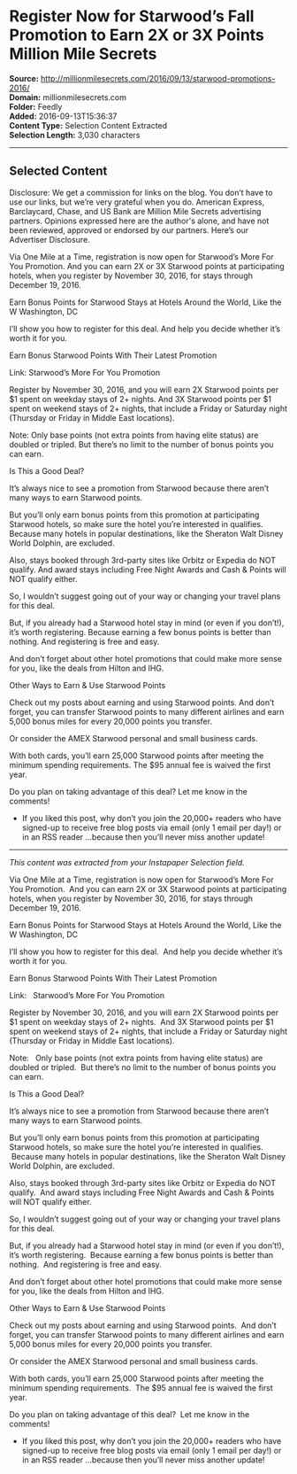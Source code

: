 # Register Now for Starwood’s Fall Promotion to Earn 2X or 3X Points Million Mile Secrets

**Source:** http://millionmilesecrets.com/2016/09/13/starwood-promotions-2016/  
**Domain:** millionmilesecrets.com  
**Folder:** Feedly  
**Added:** 2016-09-13T15:36:37  
**Content Type:** Selection Content Extracted  
**Selection Length:** 3,030 characters  


---

## Selected Content

Disclosure: We get a commission for links on the blog. You don’t have to use our links, but we’re very grateful when you do. American Express, Barclaycard, Chase, and US Bank are Million Mile Secrets advertising partners. Opinions expressed here are the author's alone, and have not been reviewed, approved or endorsed by our partners. Here’s our Advertiser Disclosure.

Via One Mile at a Time, registration is now open for Starwood’s More For You Promotion. And you can earn 2X or 3X Starwood points at participating hotels, when you register by November 30, 2016, for stays through December 19, 2016.

Earn Bonus Points for Starwood Stays at Hotels Around the World, Like the W Washington, DC

I’ll show you how to register for this deal. And help you decide whether it’s worth it for you.

Earn Bonus Starwood Points With Their Latest Promotion

Link: Starwood’s More For You Promotion

Register by November 30, 2016, and you will earn 2X Starwood points per $1 spent on weekday stays of 2+ nights. And 3X Starwood points per $1 spent on weekend stays of 2+ nights, that include a Friday or Saturday night (Thursday or Friday in Middle East locations).

Note: Only base points (not extra points from having elite status) are doubled or tripled. But there’s no limit to the number of bonus points you can earn.

Is This a Good Deal?

It’s always nice to see a promotion from Starwood because there aren’t many ways to earn Starwood points.

But you’ll only earn bonus points from this promotion at participating Starwood hotels, so make sure the hotel you’re interested in qualifies. Because many hotels in popular destinations, like the Sheraton Walt Disney World Dolphin, are excluded.

Also, stays booked through 3rd-party sites like Orbitz or Expedia do NOT qualify. And award stays including Free Night Awards and Cash & Points will NOT qualify either.

So, I wouldn’t suggest going out of your way or changing your travel plans for this deal.

But, if you already had a Starwood hotel stay in mind (or even if you don’t!), it’s worth registering. Because earning a few bonus points is better than nothing. And registering is free and easy.

And don’t forget about other hotel promotions that could make more sense for you, like the deals from Hilton and IHG.

Other Ways to Earn & Use Starwood Points

Check out my posts about earning and using Starwood points. And don’t forget, you can transfer Starwood points to many different airlines and earn 5,000 bonus miles for every 20,000 points you transfer.

Or consider the AMEX Starwood personal and small business cards.

With both cards, you’ll earn 25,000 Starwood points after meeting the minimum spending requirements. The $95 annual fee is waived the first year.

Do you plan on taking advantage of this deal? Let me know in the comments!

* If you liked this post, why don’t you join the 20,000+ readers who have signed-up to receive free blog posts via email (only 1 email per day!) or in an RSS reader …because then you’ll never miss another update!

---

*This content was extracted from your Instapaper Selection field.*

Via One Mile at a Time, registration is now open for Starwood’s More For You Promotion.  And you can earn 2X or 3X Starwood points at participating hotels, when you register by November 30, 2016, for stays through December 19, 2016.

Earn Bonus Points for Starwood Stays at Hotels Around the World, Like the W Washington, DC

I’ll show you how to register for this deal.  And help you decide whether it’s worth it for you.

Earn Bonus Starwood Points With Their Latest Promotion

Link:   Starwood’s More For You Promotion

Register by November 30, 2016, and you will earn 2X Starwood points per $1 spent on weekday stays of 2+ nights.  And 3X Starwood points per $1 spent on weekend stays of 2+ nights, that include a Friday or Saturday night (Thursday or Friday in Middle East locations).

Note:   Only base points (not extra points from having elite status) are doubled or tripled.  But there’s no limit to the number of bonus points you can earn.

Is This a Good Deal?

It’s always nice to see a promotion from Starwood because there aren’t many ways to earn Starwood points.

But you’ll only earn bonus points from this promotion at participating Starwood hotels, so make sure the hotel you’re interested in qualifies.  Because many hotels in popular destinations, like the Sheraton Walt Disney World Dolphin, are excluded.

Also, stays booked through 3rd-party sites like Orbitz or Expedia do NOT qualify.  And award stays including Free Night Awards and Cash & Points will NOT qualify either.

So, I wouldn’t suggest going out of your way or changing your travel plans for this deal.

But, if you already had a Starwood hotel stay in mind (or even if you don’t!), it’s worth registering.  Because earning a few bonus points is better than nothing.  And registering is free and easy.

And don’t forget about other hotel promotions that could make more sense for you, like the deals from Hilton and IHG.

Other Ways to Earn & Use Starwood Points

Check out my posts about earning and using Starwood points.  And don’t forget, you can transfer Starwood points to many different airlines and earn 5,000 bonus miles for every 20,000 points you transfer.

Or consider the AMEX Starwood personal and small business cards.

With both cards, you’ll earn 25,000 Starwood points after meeting the minimum spending requirements.  The $95 annual fee is waived the first year.

Do you plan on taking advantage of this deal?  Let me know in the comments!

* If you liked this post, why don’t you join the 20,000+ readers who have signed-up to receive free blog posts via email (only 1 email per day!) or in an RSS reader …because then you’ll never miss another update!
